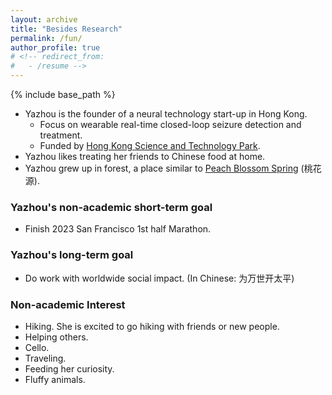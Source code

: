 ```yaml
---
layout: archive
title: "Besides Research"
permalink: /fun/
author_profile: true
# <!-- redirect_from:
#   - /resume -->
---
```


{% include base_path %}

- Yazhou is the founder of a neural technology start-up in Hong Kong.
  - Focus on wearable real-time closed-loop seizure detection and treatment.
  - Funded by [Hong Kong Science and Technology Park](https://en.wikipedia.org/wiki/Hong_Kong_Science_and_Technology_Parks_Corporation).
- Yazhou likes treating her friends to Chinese food at home.
- Yazhou grew up in forest, a place similar to [Peach Blossom Spring](https://en.wikipedia.org/wiki/The_Peach_Blossom_Spring) (桃花源).

### Yazhou's non-academic short-term goal
- Finish 2023 San Francisco 1st half Marathon.

### Yazhou's long-term goal
- Do work with worldwide social impact. (In Chinese: 为万世开太平)

### Non-academic Interest
- Hiking. She is excited to go hiking with friends or new people.
- Helping others.
- Cello.
- Traveling.
- Feeding her curiosity.
- Fluffy animals.
